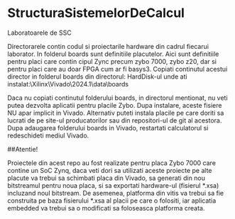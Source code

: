 # StructuraSistemelorDeCalcul
Laboratoarele de SSC

Directorarele contin codul si proiectarile hardware din cadrul fiecarui laborator.
In folderul boards sunt definitiile placutelor. Aici sunt definitiile pentru placi care contin cipul Zync precum zybo 7000, zybo z20, dar si pentru placi care au doar FPGA cum ar fi basys3. 
Copiati continutul acestui director in folderul boards din directorul: 
HardDisk-ul unde ati instalat:\Xilinx\Vivado\2024.1\data\boards

Daca nu copiati continutul folderului boards, in directorul mentionat, nu veti putea dezvolta aplicatii pentru placile Zybo. Dupa instalare, aceste fisiere NU apar implicit in Vivado.
Alternativ puteti instala placile pe care doriti sa lucrati de pe site-ul producatorilor sau din repositori-ul de git al acestora. Dupa adaugarea folderului boards in Vivado, restartati calculatorul si redeschideti mediul Vivado.


##Atentie!

Proiectele din acest repo au fost realizate pentru placa Zybo 7000 care contine un SoC Zynq, daca veti dori sa utilizati aceste proiecte pe alte placute va trebui sa schimbati placa din Vivado, sa generati din nou bitstreamul pentru noua placa, si sa exportati hardware-ul (fisierul *.xsa) incluzand noul bitstream. De asemenea, platforma din vitis va trebui sa fie construita pe baza fisierului *.xsa al placii pe care o folositi, iar aplicatia embedded va trebui sa o modificati sa foloseasca platforma creata.